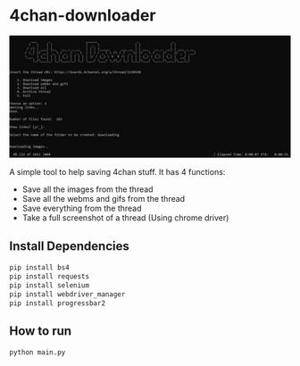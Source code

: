 # 4chan-downloader

![alt](example/example.jpg)

A simple tool to help saving 4chan stuff. It has 4 functions:

- Save all the images from the thread
- Save all the webms and gifs from the thread
- Save everything from the thread
- Take a full screenshot of a thread (Using chrome driver)

## Install Dependencies
```
pip install bs4
pip install requests
pip install selenium
pip install webdriver_manager
pip install progressbar2
```

## How to run
```
python main.py
```